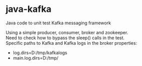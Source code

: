 # java-kafka  
Java code to unit test Kafka messaging framework  

Using a simple producer, consumer, broker and zookeeper.  
Need to check how to bypass the sleep() calls in the test.  
Specific paths to Kafka and Kafka logs in the broker properties:  
* log.dirs=D:/tmp/kafkalogs  
* main.log.dirs=D:/tmp/  
